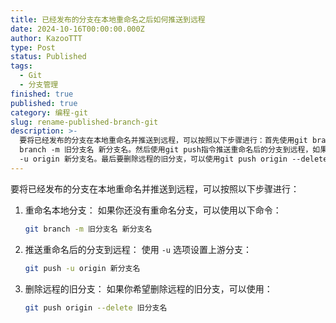 ```yaml
---
title: 已经发布的分支在本地重命名之后如何推送到远程
date: 2024-10-16T00:00:00.000Z
author: KazooTTT
type: Post
status: Published
tags:
  - Git
  - 分支管理
finished: true
published: true
category: 编程-git
slug: rename-published-branch-git
description: >-
  要将已经发布的分支在本地重命名并推送到远程，可以按照以下步骤进行：首先使用git branch -m指令重命名本地分支，如果需要可以使用以下命令：git
  branch -m 旧分支名 新分支名。然后使用git push指令推送重命名后的分支到远程，如果需要使用-u选项，可以设置上游分支，使用git push
  -u origin 新分支名。最后要删除远程的旧分支，可以使用git push origin --delete 旧分支名。
---
```


要将已经发布的分支在本地重命名并推送到远程，可以按照以下步骤进行：

1. 重命名本地分支：
   如果你还没有重命名分支，可以使用以下命令：

   ```bash
   git branch -m 旧分支名 新分支名
   ```

2. 推送重命名后的分支到远程：
   使用 `-u` 选项设置上游分支：

   ```bash
   git push -u origin 新分支名
   ```

3. 删除远程的旧分支：
   如果你希望删除远程的旧分支，可以使用：

   ```bash
   git push origin --delete 旧分支名
   ```
